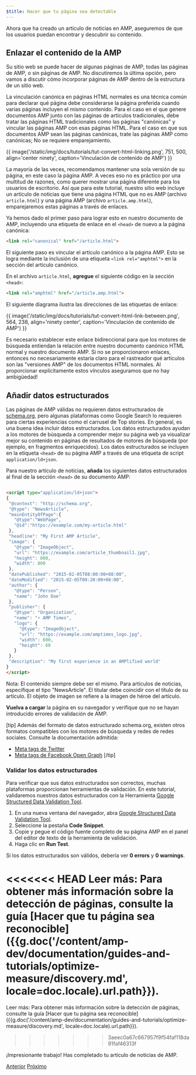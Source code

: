 ```yaml
---
$title: Hacer que tu página sea detectable
---
```


Ahora que ha creado un artículo de noticias en AMP, aseguremos de que los usuarios puedan encontrar y descubrir su contenido.

## Enlazar el contenido de la AMP

Su sitio web se puede hacer de algunas páginas de AMP, todas las páginas de AMP, o sin páginas de AMP. No discutiremos la última opción, pero vamos a discutir cómo incorporar páginas de AMP dentro de la estructura de un sitio web.

La vinculación canónica en páginas HTML normales es una técnica común para declarar qué página debe considerarse la página preferida cuando varias páginas incluyen el mismo contenido. Para el caso en el que genere documentos AMP junto con las páginas de artículos tradicionales, debe tratar las páginas HTML tradicionales como las páginas "canónicas" y vincular las páginas AMP con esas páginas HTML. Para el caso en que sus documentos AMP sean las páginas canónicas, trate las páginas AMP como canónicas; No se requiere emparejamiento.

{{ image('/static/img/docs/tutorials/tut-convert-html-linking.png', 751, 500, align='center ninety', caption='Vinculación de contenido de AMP') }}

La mayoría de las veces, recomendamos mantener una sola versión de su página, en este caso la página AMP. A veces eso no es práctico por una multitud de razones, como querer mostrar una página diferente para los usuarios de escritorio. Así que para este tutorial, nuestro sitio web incluye un artículo de noticias que tiene una página HTML que no es AMP (archivo `article.html`) y una página AMP (archivo `article.amp.html`), emparejaremos estas páginas a través de enlaces.

Ya hemos dado el primer paso para lograr esto en nuestro documento de AMP, incluyendo una etiqueta de enlace en el `<head>` de nuevo a la página canónica:

```html
<link rel="canonical" href="/article.html">
```
El siguiente paso es vincular el artículo canónico a la página AMP. Esto se logra mediante la inclusión de una etiqueta `<link rel="amphtml">` en la sección <head> del artículo canónico.

En el archivo `article.html`, **agregue** el siguiente código en la sección `<head>`:

```html
<link rel="amphtml" href="/article.amp.html">
```

El siguiente diagrama ilustra las direcciones de las etiquetas de enlace:

{{ image('/static/img/docs/tutorials/tut-convert-html-link-between.png', 564, 238, align='ninety center', caption='Vinculación de contenido de AMP') }}

Es necesario establecer este enlace bidireccional para que los motores de búsqueda entiendan la relación entre nuestro documento canónico HTML normal y nuestro documento AMP. Si no se proporcionaron enlaces, entonces no necesariamente estaría claro para el rastreador qué artículos son las "versiones AMP" de los documentos HTML normales. Al proporcionar explícitamente estos vínculos aseguramos que no hay ambigüedad!

## Añadir datos estructurados

Las páginas de AMP válidas no requieren datos estructurados de [schema.org](http://schema.org/), pero algunas plataformas como Google Search lo requieren para ciertas experiencias como el carrusel de Top stories. En general, es una buena idea incluir datos estructurados. Los datos estructurados ayudan a los motores de búsqueda a comprender mejor su página web ya visualizar mejor su contenido en páginas de resultados de motores de búsqueda (por ejemplo, en fragmentos enriquecidos). Los datos estructurados se incluyen en la etiqueta `<head>` de su página AMP a través de una etiqueta de script `application/ld+json`.

Para nuestro artículo de noticias, **añada** los siguientes datos estructurados al final de la sección `<head>` de su documento AMP:

```html

<script type="application/ld+json">
{
 "@context": "http://schema.org",
 "@type": "NewsArticle",
 "mainEntityOfPage":{
   "@type":"WebPage",
   "@id":"https://example.com/my-article.html"
 },
 "headline": "My First AMP Article",
 "image": {
   "@type": "ImageObject",
   "url": "https://example.com/article_thumbnail1.jpg",
   "height": 800,
   "width": 800
 },
 "datePublished": "2015-02-05T08:00:00+08:00",
 "dateModified": "2015-02-05T09:20:00+08:00",
 "author": {
   "@type": "Person",
   "name": "John Doe"
 },
 "publisher": {
   "@type": "Organization",
   "name": "⚡ AMP Times",
   "logo": {
     "@type": "ImageObject",
     "url": "https://example.com/amptimes_logo.jpg",
     "width": 600,
     "height": 60
   }
 },
 "description": "My first experience in an AMPlified world"
}
</script>
```

Nota: El contenido siempre debe ser el mismo. Para artículos de noticias, especifique el tipo "NewsArticle". El titular debe coincidir con el título de su artículo. El objeto de imagen se refiere a la imagen de héroe del artículo.

**Vuelva a cargar** la página en su navegador y verifique que no se hayan introducido errores de validación de AMP.

[tip]
Además del formato de datos estructurado schema.org, existen otros formatos compatibles con los motores de búsqueda y redes de redes sociales. Consulte la documentación admitida:

- [Meta tags de Twitter](https://dev.twitter.com/cards/overview)
- [Meta tags de Facebook Open Graph](https://developers.facebook.com/docs/sharing/webmasters)
[/tip]

### Validar los datos estructurados

Para verificar que sus datos estructurados son correctos, muchas plataformas proporcionan herramientas de validación. En este tutorial, validaremos nuestros datos estructurados con la Herramienta [Google Structured Data Validation Tool](https://developers.google.com/structured-data/testing-tool/).

1. En una nueva ventana del navegador, abra [Google Structured Data Validation Tool](https://developers.google.com/structured-data/testing-tool/).
2. Seleccione la pestaña **Code Snippet**.
3. Copie y pegue el código fuente completo de su página AMP en el panel del editor de texto de la herramienta de validación.
4. Haga clic en **Run Test**.

Si los datos estructurados son válidos, debería ver **0 errors** y **0 warnings**.

<<<<<<< HEAD
Leer más: Para obtener más información sobre la detección de páginas, consulte la guía [Hacer que tu página sea reconocible]({{g.doc('/content/amp-dev/documentation/guides-and-tutorials/optimize-measure/discovery.md', locale=doc.locale).url.path}}).
=======
Leer más: Para obtener más información sobre la detección de páginas, consulte la guía [Hacer que tu página sea reconocible]({{g.doc('/content/amp-dev/documentation/guides-and-tutorials/optimize-measure/discovery.md', locale=doc.locale).url.path}}).
>>>>>>> 3aeec0a67c667957f9f54faf118da91faf46313f

¡Impresionante trabajo! Has completado tu artículo de noticias de AMP.

<div class="prev-next-buttons">
  <a class="button prev-button" href="{{g.doc('/content/amp-dev/documentation/guides-and-tutorials/start/converting/resolving-errors.md', locale=doc.locale).url.path}}"><span class="arrow-prev">Anterior</span></a>
  <a class="button next-button" href="{{g.doc('/content/docs/fundamentals/converting/congratulations.md', locale=doc.locale).url.path}}"><span class="arrow-next">Próximo</span></a>
</div>

